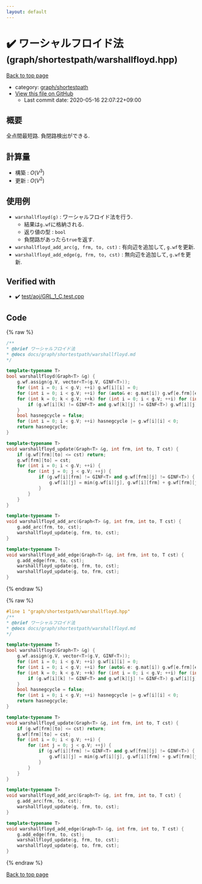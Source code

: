 ```yaml
---
layout: default
---
```


<!-- mathjax config similar to math.stackexchange -->
<script type="text/javascript" async
  src="https://cdnjs.cloudflare.com/ajax/libs/mathjax/2.7.5/MathJax.js?config=TeX-MML-AM_CHTML">
</script>
<script type="text/x-mathjax-config">
  MathJax.Hub.Config({
    TeX: { equationNumbers: { autoNumber: "AMS" }},
    tex2jax: {
      inlineMath: [ ['$','$'] ],
      processEscapes: true
    },
    "HTML-CSS": { matchFontHeight: false },
    displayAlign: "left",
    displayIndent: "2em"
  });
</script>

<script type="text/javascript" src="https://cdnjs.cloudflare.com/ajax/libs/jquery/3.4.1/jquery.min.js"></script>
<script src="https://cdn.jsdelivr.net/npm/jquery-balloon-js@1.1.2/jquery.balloon.min.js" integrity="sha256-ZEYs9VrgAeNuPvs15E39OsyOJaIkXEEt10fzxJ20+2I=" crossorigin="anonymous"></script>
<script type="text/javascript" src="../../../assets/js/copy-button.js"></script>
<link rel="stylesheet" href="../../../assets/css/copy-button.css" />


# :heavy_check_mark: ワーシャルフロイド法 <small>(graph/shortestpath/warshallfloyd.hpp)</small>

<a href="../../../index.html">Back to top page</a>

* category: <a href="../../../index.html#893699352036854e82d247c81f4d89a6">graph/shortestpath</a>
* <a href="{{ site.github.repository_url }}/blob/master/graph/shortestpath/warshallfloyd.hpp">View this file on GitHub</a>
    - Last commit date: 2020-05-16 22:07:22+09:00




## 概要

全点間最短路. 負閉路検出ができる.

## 計算量

* 構築 : $O(V^3)$
* 更新 : $O(V^2)$

## 使用例

* `warshallfloyd(g)` : ワーシャルフロイド法を行う.
  * 結果は`g.wf`に格納される.
  * 返り値の型 : `bool`
  * 負閉路があったら`true`を返す.
* `warshallfloyd_add_arc(g, frm, to, cst)` : 有向辺を追加して, `g.wf`を更新.
* `warshallfloyd_add_edge(g, frm, to, cst)` : 無向辺を追加して, `g.wf`を更新.


## Verified with

* :heavy_check_mark: <a href="../../../verify/test/aoj/GRL_1_C.test.cpp.html">test/aoj/GRL_1_C.test.cpp</a>


## Code

<a id="unbundled"></a>
{% raw %}
```cpp
/**
* @brief ワーシャルフロイド法
* @docs docs/graph/shortestpath/warshallfloyd.md
*/

template<typename T>
bool warshallfloyd(Graph<T> &g) {
    g.wf.assign(g.V, vector<T>(g.V, GINF<T>));
    for (int i = 0; i < g.V; ++i) g.wf[i][i] = 0;
    for (int i = 0; i < g.V; ++i) for (auto& e: g.mat[i]) g.wf[e.frm][e.to] = min(g.wf[e.frm][e.to], e.cst);
    for (int k = 0; k < g.V; ++k) for (int i = 0; i < g.V; ++i) for (int j = 0; j < g.V; ++j) {
        if (g.wf[i][k] != GINF<T> and g.wf[k][j] != GINF<T>) g.wf[i][j] = min(g.wf[i][j], g.wf[i][k] + g.wf[k][j]);
    }
    bool hasnegcycle = false;
    for (int i = 0; i < g.V; ++i) hasnegcycle |= g.wf[i][i] < 0;
    return hasnegcycle;
}

template<typename T>
void warshallfloyd_update(Graph<T> &g, int frm, int to, T cst) {
    if (g.wf[frm][to] <= cst) return;
    g.wf[frm][to] = cst;
    for (int i = 0; i < g.V; ++i) {
        for (int j = 0; j < g.V; ++j) {
            if (g.wf[i][frm] != GINF<T> and g.wf[frm][j] != GINF<T>) {
                g.wf[i][j] = min(g.wf[i][j], g.wf[i][frm] + g.wf[frm][j]);
            }
        }
    }
}

template<typename T>
void warshallfloyd_add_arc(Graph<T> &g, int frm, int to, T cst) {
    g.add_arc(frm, to, cst);
    warshallfloyd_update(g, frm, to, cst);
}

template<typename T>
void warshallfloyd_add_edge(Graph<T> &g, int frm, int to, T cst) {
    g.add_edge(frm, to, cst);
    warshallfloyd_update(g, frm, to, cst);
    warshallfloyd_update(g, to, frm, cst);
}

```
{% endraw %}

<a id="bundled"></a>
{% raw %}
```cpp
#line 1 "graph/shortestpath/warshallfloyd.hpp"
/**
* @brief ワーシャルフロイド法
* @docs docs/graph/shortestpath/warshallfloyd.md
*/

template<typename T>
bool warshallfloyd(Graph<T> &g) {
    g.wf.assign(g.V, vector<T>(g.V, GINF<T>));
    for (int i = 0; i < g.V; ++i) g.wf[i][i] = 0;
    for (int i = 0; i < g.V; ++i) for (auto& e: g.mat[i]) g.wf[e.frm][e.to] = min(g.wf[e.frm][e.to], e.cst);
    for (int k = 0; k < g.V; ++k) for (int i = 0; i < g.V; ++i) for (int j = 0; j < g.V; ++j) {
        if (g.wf[i][k] != GINF<T> and g.wf[k][j] != GINF<T>) g.wf[i][j] = min(g.wf[i][j], g.wf[i][k] + g.wf[k][j]);
    }
    bool hasnegcycle = false;
    for (int i = 0; i < g.V; ++i) hasnegcycle |= g.wf[i][i] < 0;
    return hasnegcycle;
}

template<typename T>
void warshallfloyd_update(Graph<T> &g, int frm, int to, T cst) {
    if (g.wf[frm][to] <= cst) return;
    g.wf[frm][to] = cst;
    for (int i = 0; i < g.V; ++i) {
        for (int j = 0; j < g.V; ++j) {
            if (g.wf[i][frm] != GINF<T> and g.wf[frm][j] != GINF<T>) {
                g.wf[i][j] = min(g.wf[i][j], g.wf[i][frm] + g.wf[frm][j]);
            }
        }
    }
}

template<typename T>
void warshallfloyd_add_arc(Graph<T> &g, int frm, int to, T cst) {
    g.add_arc(frm, to, cst);
    warshallfloyd_update(g, frm, to, cst);
}

template<typename T>
void warshallfloyd_add_edge(Graph<T> &g, int frm, int to, T cst) {
    g.add_edge(frm, to, cst);
    warshallfloyd_update(g, frm, to, cst);
    warshallfloyd_update(g, to, frm, cst);
}

```
{% endraw %}

<a href="../../../index.html">Back to top page</a>

